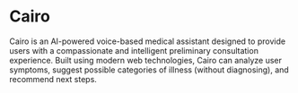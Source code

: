 # Cairo
Cairo is an AI-powered voice-based medical assistant designed to provide users with a compassionate and intelligent preliminary consultation experience. Built using modern web technologies, Cairo can analyze user symptoms, suggest possible categories of illness (without diagnosing), and recommend next steps. 
